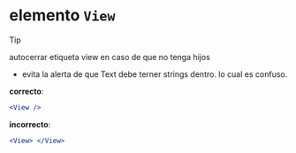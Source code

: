# elemento `View`


> [!TIP]
> autocerrar etiqueta view en caso de que no tenga hijos
> - evita la alerta de que Text debe terner strings dentro. lo cual es confuso.

**correcto**:
```jsx
<View />
```
**incorrecto**:
```jsx
<View> </View>

```


